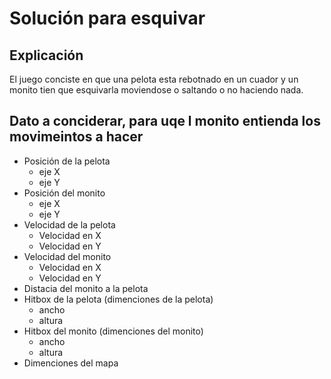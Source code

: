 # Solución para esquivar

## Explicación

El juego conciste en que una pelota esta rebotnado en un cuador y un monito tien que esquivarla moviendose o saltando o no haciendo nada.

## Dato a conciderar, para uqe l monito entienda los movimeintos a hacer

- Posición de la pelota 
	- eje X
	- eje Y
- Posición del monito
	- eje X
	- eje Y
- Velocidad de la pelota
	- Velocidad en X
	- Velocidad en Y
- Velocidad del monito
	- Velocidad en X
	- Velocidad en Y
- Distacia del monito a la pelota
- Hitbox de la pelota (dimenciones de la pelota)
	- ancho
	- altura
- Hitbox del monito (dimenciones del monito)
	- ancho
	- altura
- Dimenciones del mapa
